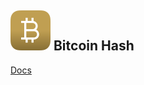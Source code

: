 ## ![alt text](./react-app/public/svg/logo32.svg "Bitcoin Hash Logo") Bitcoin Hash

[Docs](./react-app/public/markdown/)
